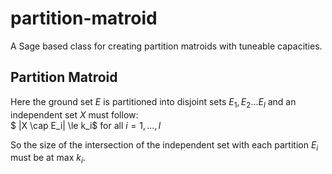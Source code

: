 # partition-matroid
A Sage based class for creating partition matroids with tuneable capacities.

## Partition Matroid

Here the ground set $E$ is partitioned into disjoint sets $E_1,E_2...E_l$ and an independent set $X$ must follow:
<br />
$ |X \cap E_i| \le k_i$ for all $i = 1,...,l$

So the size of the intersection of the independent set with each partition $E_i$ must be at max $k_i$.
